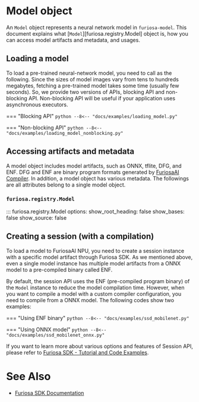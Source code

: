 # Model object

An `Model` object represents a neural network model in `furiosa-model`. 
This document explains what [`Model`][furiosa.registry.Model] object is, 
how you can access model artifacts and metadata, and usages.

## Loading a model
To load a pre-trained neural-network model, you need to call as the following.
Since the sizes of model images vary from tens to hundreds megabytes, 
fetching a pre-trained model takes some time (usually few seconds).
So, we provide two versions of APIs, blocking API and non-blocking API. 
Non-blocking API will be useful if your application uses asynchronous executors.

=== "Blocking API"
    ```python
    --8<-- "docs/examples/loading_model.py"
    ```

=== "Non-blocking API"
    ```python
    --8<-- "docs/examples/loading_model_nonblocking.py"
    ```

## Accessing artifacts and metadata
A model object includes model artifacts, such as ONNX, tflite, DFG, and ENF. 
DFG and ENF are binary program formats 
generated by [FuriosaAI Compiler](https://furiosa-ai.github.io/docs/latest/en/software/compiler.html).
In addition, a model object has various metadata. The followings are all attributes belong to 
a single model object.

### `furiosa.registry.Model`
::: furiosa.registry.Model
    options:
        show_root_heading: false
        show_bases: false
        show_source: false
 

## Creating a session (with a compilation)
To load a model to FuriosaAI NPU, you need to create a session instance with a specific model artifact 
through Furiosa SDK. As we mentioned above, even a single model instance has multiple model artifacts 
from a ONNX model to a pre-compiled binary called ENF.

By default, the session API uses the ENF (pre-compiled program binary) of the `Model` instance 
to reduce the model compilation time. 
However, when you want to compile a model with a custom compiler configuration, you need to compile 
from a ONNX model. The following codes show two examples:

=== "Using ENF binary"
    ```python
    --8<-- "docs/examples/ssd_mobilenet.py"
    ```

=== "Using ONNX model"
    ```python
    --8<-- "docs/examples/ssd_mobilenet_onnx.py"
    ```

If you want to learn more about various options and features of Session API, 
please refer to [Furiosa SDK - Tutorial and Code Examples](https://furiosa-ai.github.io/docs/latest/en/software/tutorials.html).

# See Also
* [Furiosa SDK Documentation](https://furiosa-ai.github.io/docs/latest/en/)